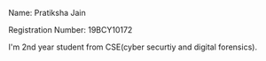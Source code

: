 Name: Pratiksha Jain

Registration Number: 19BCY10172

I'm 2nd year student from CSE(cyber securtiy and digital forensics). 
